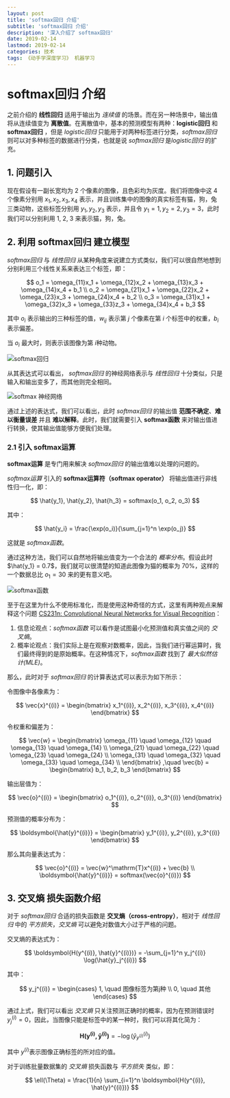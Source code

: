 ```yaml
---
layout: post
title: 'softmax回归 介绍'
subtitle: 'softmax回归 介绍'
description: '深入介绍了 softmax回归'
date: 2019-02-14
lastmod: 2019-02-14
categories: 技术
tags: 《动手学深度学习》 机器学习
---
```

# softmax回归 介绍

之前介绍的 **线性回归** 适用于输出为 *连续值* 的场景。而在另一种场景中，输出值将从连续值变为 **离散值**。在离散值中，基本的预测模型有两种：**logistic回归** 和 **softmax回归** ，但是 *logistic回归* 只能用于对两种标签进行分类，*softmax回归* 则可以对多种标签的数据进行分类，也就是说 *softmax回归* 是*logistic回归* 的扩充。



## 1. 问题引入

现在假设有一副长宽均为 2 个像素的图像，且色彩均为灰度。我们将图像中这 4 个像素分别用 $x_1, x_2, x_3, x_4$ 表示，并且训练集中的图像的真实标签有猫，狗，兔三类动物，这些标签分别用 $y_1, y_2, y_3$ 表示，并且令 $y_1 = 1, y_2 = 2, y_3 = 3$，此时我们可以分别利用 1, 2, 3 来表示猫，狗，兔。



## 2. 利用 softmax回归 建立模型

*softmax回归* 与 *线性回归* 从某种角度来说建立方式类似，我们可以很自然地想到分别利用三个线性关系来表达三个标签，即：


$$
o_1 = \omega_{11}x_1 + \omega_{12}x_2 + \omega_{13}x_3 + \omega_{14}x_4 + b_1
\\
o_2 = \omega_{21}x_1 + \omega_{22}x_2 + \omega_{23}x_3 + \omega_{24}x_4 + b_2
\\
o_3 = \omega_{31}x_1 + \omega_{32}x_3 + \omega_{33}z_3 + \omega_{34}x_4 + b_3
$$

其中 $o_i$ 表示输出的三种标签的值，$w_{ij}$ 表示第 $j$ 个像素在第 $i$ 个标签中的权重，$b_i$ 表示偏差。

当 $o_i$ 最大时，则表示该图像为第 $i​$ 种动物。

![softmax回归](http://jupiterd-top-image.oss-cn-hangzhou.aliyuncs.com/19-2-14/softmax-o-compression.jpg "softmax回归")

从其表达式可以看出， *softmax回归* 的神经网络表示与 *线性回归* 十分类似，只是输入和输出变多了，而其他则完全相同。

![softmax 神经网络](http://jupiterd-top-image.oss-cn-hangzhou.aliyuncs.com/19-2-13/softmaxreg.svg "softmax 神经网络示意图")

通过上述的表达式，我们可以看出，此时 *softmax回归* 的输出值 **范围不确定**、**难以衡量误差** 并且 **难以解释**。此时，我们就需要引入 **softmax函数** 来对输出值进行转换，使其输出值能够方便我们处理。

### 2.1 引入 softmax运算

**softmax运算** 是专门用来解决 *softmax回归* 的输出值难以处理的问题的。

*softmax运算* 引入的 **softmax运算符（softmax operator）** 将输出值进行非线性归一化，即：


$$
\hat{y_1}, \hat{y_2}, \hat{h_3} = softmax(o_1, o_2, o_3)
$$


其中：


$$
\hat{y_i} = \frac{\exp(o_i)}{\sum_{j=1}^n \exp(o_j)}
$$

这就是 *softmax函数*。

通过这种方法，我们可以自然地将输出值变为一个合法的 *概率分布*。假设此时 $\hat{y_1} = 0.7$，我们就可以很清楚的知道此图像为猫的概率为 $70\%$，这样的一个数据总比 $o_1 = 30$ 来的更有意义吧。

![softmax函数](http://jupiterd-top-image.oss-cn-hangzhou.aliyuncs.com/19-2-14/softmax-y-compression.jpg "利用softmax函数运算")

至于在这里为什么不使用标准化，而是使用这种奇怪的方式，这里有两种观点来解释这个问题 [CS231n: Convolutional Neural Networks for Visual Recognition](http://cs231n.github.io/linear-classify/#softmax)：

1. 信息论观点：*softmax函数* 可以看作是试图最小化预测值和真实值之间的 *交叉熵*。
2. 概率论观点：我们实际上是在观察对数概率，因此，当我们进行幂运算时，我们最终得到的是原始概率。在这种情况下，*softmax函数* 找到了 *最大似然估计(MLE)*。



那么，此时对于 *softmax回归*  的计算表达式可以表示为如下所示：

令图像中各像素为：


$$
\vec{x}^{(i)} = \begin{bmatrix} x_1^{(i)}, x_2^{(i)}, x_3^{(i)}, x_4^{(i)} \end{bmatrix}
$$


令权重和偏差为：


$$
\vec{w} = \begin{bmatrix}
\omega_{11} \quad \omega_{12} \quad \omega_{13} \quad \omega_{14} \\
\omega_{21} \quad \omega_{22} \quad \omega_{23} \quad \omega_{24} \\
\omega_{31} \quad \omega_{32} \quad \omega_{33} \quad \omega_{34} \\
\end{bmatrix}
,\quad \vec{b} = \begin{bmatrix} b_1, b_2, b_3 \end{bmatrix}
$$


输出层值为：


$$
\vec{o}^{(i)} = \begin{bmatrix} o_1^{(i)}, o_2^{(i)}, o_3^{(i)} \end{bmatrix}
$$


预测值的概率分布为：


$$
\boldsymbol{\hat{y}^{(i)}} = \begin{bmatrix} y_1^{(i)}, y_2^{(i)}, y_3^{(i)} \end{bmatrix}
$$


那么其向量表达式为：


$$
\vec{o}^{(i)} = \vec{w}^\mathrm{T}x^{(i)} + \vec{b}
\\
\boldsymbol{\hat{y}^{(i)}} = softmax(\vec{o}^{(i)})
$$


## 3. 交叉熵 损失函数介绍

对于 *softmax回归* 合适的损失函数是 **交叉熵（cross-entropy）**，相对于 *线性回归* 中的 *平方损失*，*交叉熵* 可以避免对数值大小过于严格的问题。

交叉熵的表达式为：


$$
\boldsymbol{H(y^{(i)}, \hat{y}^{(i)})} = -\sum_{j=1}^n y_j^{(i)} \log(\hat{y}_j^{(i)})
$$

其中：


$$
y_j^{(i)} = \begin{cases}
1, \quad  图像标签为第j种
\\
0, \quad 其他
\end{cases}
$$


通过上式，我们可以看出 *交叉熵* 只关注预测正确时的概率，因为在预测错误时 $y_j^{(i)} = 0$，因此，当图像只能是标签中的某一种时，我们可以将其化简为：


$$
\boldsymbol{H(y^{(i)}, \hat{y}^{(i)})} = -\log(\hat{y}_{y^{(i)}}^{(i)})
$$


其中 $y^{(i)}​$ 表示图像正确标签的所对应的值。

对于训练批量数据集的 *交叉熵* 损失函数与 *平方损失* 类似，即：

$$
\ell(\Theta) = \frac{1}{n} \sum_{i=1}^n \boldsymbol{H(y^{(i)}, \hat{y}^{(i)})}
$$
